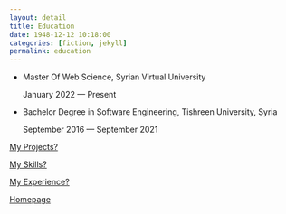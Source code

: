 ```yaml
---
layout: detail
title: Education
date: 1948-12-12 10:18:00
categories: [fiction, jekyll]
permalink: education
---
```


- Master Of Web Science, Syrian Virtual University

  January 2022 — Present

- Bachelor Degree in Software Engineering, Tishreen University, Syria

  September 2016 — September 2021

[My Projects?](../projects)

[My Skills?](../skills)

[My Experience?](../experience)

[Homepage](../../)
